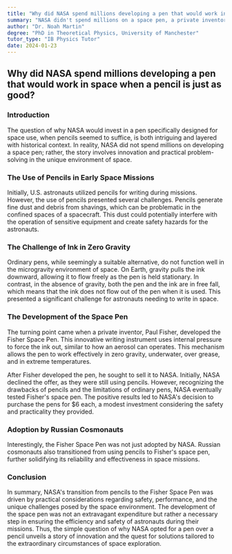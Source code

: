 ```yaml
---
title: "Why did NASA spend millions developing a pen that would work in space when a pencil is just as good?"
summary: "NASA didn't spend millions on a space pen, a private inventor did.  NASA initially used pencils but switched to Fisher space pens due to the dust problem.  The pens use internal pressure to work in zero gravity."
author: "Dr. Noah Martin"
degree: "PhD in Theoretical Physics, University of Manchester"
tutor_type: "IB Physics Tutor"
date: 2024-01-23
---
```


## Why did NASA spend millions developing a pen that would work in space when a pencil is just as good?

### Introduction

The question of why NASA would invest in a pen specifically designed for space use, when pencils seemed to suffice, is both intriguing and layered with historical context. In reality, NASA did not spend millions on developing a space pen; rather, the story involves innovation and practical problem-solving in the unique environment of space.

### The Use of Pencils in Early Space Missions

Initially, U.S. astronauts utilized pencils for writing during missions. However, the use of pencils presented several challenges. Pencils generate fine dust and debris from shavings, which can be problematic in the confined spaces of a spacecraft. This dust could potentially interfere with the operation of sensitive equipment and create safety hazards for the astronauts.

### The Challenge of Ink in Zero Gravity

Ordinary pens, while seemingly a suitable alternative, do not function well in the microgravity environment of space. On Earth, gravity pulls the ink downward, allowing it to flow freely as the pen is held stationary. In contrast, in the absence of gravity, both the pen and the ink are in free fall, which means that the ink does not flow out of the pen when it is used. This presented a significant challenge for astronauts needing to write in space.

### The Development of the Space Pen

The turning point came when a private inventor, Paul Fisher, developed the Fisher Space Pen. This innovative writing instrument uses internal pressure to force the ink out, similar to how an aerosol can operates. This mechanism allows the pen to work effectively in zero gravity, underwater, over grease, and in extreme temperatures.

After Fisher developed the pen, he sought to sell it to NASA. Initially, NASA declined the offer, as they were still using pencils. However, recognizing the drawbacks of pencils and the limitations of ordinary pens, NASA eventually tested Fisher's space pen. The positive results led to NASA's decision to purchase the pens for $6 each, a modest investment considering the safety and practicality they provided.

### Adoption by Russian Cosmonauts

Interestingly, the Fisher Space Pen was not just adopted by NASA. Russian cosmonauts also transitioned from using pencils to Fisher's space pen, further solidifying its reliability and effectiveness in space missions.

### Conclusion

In summary, NASA's transition from pencils to the Fisher Space Pen was driven by practical considerations regarding safety, performance, and the unique challenges posed by the space environment. The development of the space pen was not an extravagant expenditure but rather a necessary step in ensuring the efficiency and safety of astronauts during their missions. Thus, the simple question of why NASA opted for a pen over a pencil unveils a story of innovation and the quest for solutions tailored to the extraordinary circumstances of space exploration.
    
